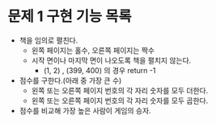 # 문제 1 구현 기능 목록

- 책을 임의로 펼친다.
  - 왼쪽 페이지는 홀수, 오른쪽 페이지는 짝수
  - 시작 면이나 마지막 면이 나오도록 책을 펼치지 않는다.
    - (1, 2) , (399, 400) 의 경우 return -1
- 점수를 구한다.(아래 중 가장 큰 수)
  - 왼쪽 또는 오른쪽 페이지 번호의 각 자리 숫자를 모두 더한다.
  - 왼쪽 또는 오른쪽 페이지 번호의 각 자리 숫자를 모두 곱한다.
- 점수를 비교해 가장 높은 사람이 게임의 승자.

